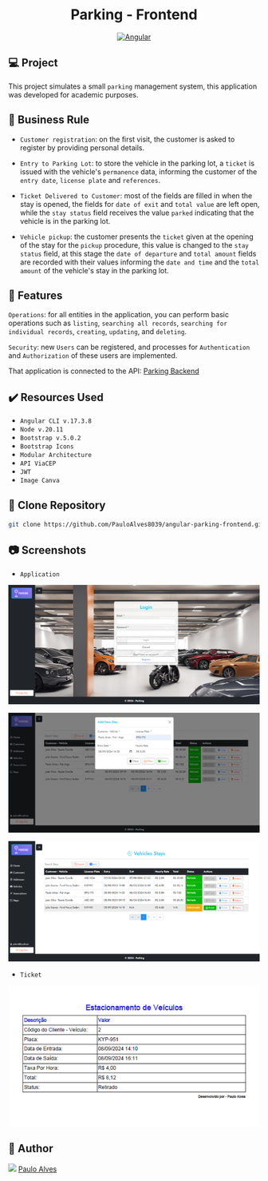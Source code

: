 <h1 align="center">Parking - Frontend</h1>

<p align="center">
  <a href="https://angular.io/"><img alt="Angular" src="https://img.shields.io/badge/angular-%23DD0031.svg?style=for-the-badge&logo=angular&logoColor=white" /></a>
</p>

## :computer: Project

This project simulates a small `parking` management system, this application was developed for academic purposes.

## :blue_book: Business Rule

- `Customer registration`: on the first visit, the customer is asked to register by providing personal details. 

- `Entry to Parking Lot`: to store the vehicle in the parking lot, a `ticket` is issued with the vehicle's `permanence` data, informing the customer of the `entry date`, `license plate` and `references`.

- `Ticket Delivered to Customer`: most of the fields are filled in when the stay is opened, the fields for `date of exit` and `total value` are left open, while the `stay status` field receives the value `parked` indicating that the vehicle is in the parking lot.

- `Vehicle pickup`: the customer presents the `ticket` given at the opening of the stay for the `pickup` procedure, this value is changed to the `stay status` field, at this stage the `date of departure` and `total amount` fields are recorded with their values informing the `date and time` and the `total amount` of the vehicle's stay in the parking lot.  

## :hammer: Features

`Operations`: for all entities in the application, you can perform basic operations such as `listing`, `searching all records`, `searching for individual records`, `creating`, `updating`, and `deleting`.

`Security`: new `Users` can be registered, and processes for `Authentication` and `Authorization` of these users are implemented.

That application is connected to the API: [Parking Backend](https://github.com/PauloAlves8039/dotnet-parking-backend/tree/master)

## ✔️ Resources Used

- `Angular CLI v.17.3.8`
- `Node v.20.11`
- `Bootstrap v.5.0.2`
- `Bootstrap Icons`
-  `Modular Architecture`
- `API ViaCEP`
- `JWT`
- `Image Canva`

## :floppy_disk: Clone Repository

```bash
git clone https://github.com/PauloAlves8039/angular-parking-frontend.git
```
## :camera: Screenshots

- `Application`
<p align="center"> <img src="https://github.com/PauloAlves8039/angular-parking-frontend/blob/master/src/assets/images/screenshot1.png" /></p>
<p align="center"> <img src="https://github.com/PauloAlves8039/angular-parking-frontend/blob/master/src/assets/images/screenshot2.png" /></p>
<p align="center"> <img src="https://github.com/PauloAlves8039/angular-parking-frontend/blob/master/src/assets/images/screenshot3.png" /></p>

- `Ticket`
<p align="center"> <img src="https://github.com/PauloAlves8039/angular-parking-frontend/blob/master/src/assets/images/screenshot4.png" /></p>

## :boy: Author

<a href="https://github.com/PauloAlves8039"><img src="https://avatars.githubusercontent.com/u/57012714?v=4" width=70></a>
[Paulo Alves](https://github.com/PauloAlves8039)

